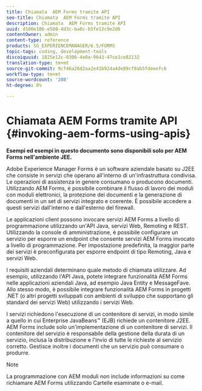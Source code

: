 ```yaml
---
title: Chiamata  AEM Forms tramite API
seo-title: Chiamata  AEM Forms tramite API
description: Chiamata  AEM Forms tramite API
uuid: d100e106-e508-4d3c-ba8c-b5fe13c9e2d6
contentOwner: admin
content-type: reference
products: SG_EXPERIENCEMANAGER/6.5/FORMS
topic-tags: coding, development-tools
discoiquuid: 1825e12c-0306-4e0a-9643-47ce1ce82132
translation-type: tm+mt
source-git-commit: 9cf46a26d2aa2e41b924a4de89cf8ab5fdeeefc6
workflow-type: tm+mt
source-wordcount: '288'
ht-degree: 0%

---
```



# Chiamata  AEM Forms tramite API {#invoking-aem-forms-using-apis}

**Esempi ed esempi in questo documento sono disponibili solo per  AEM Forms nell&#39;ambiente JEE.**

 Adobe Experience Manager Forms è un software aziendale basato su J2EE che consiste in servizi che operano all&#39;interno di un&#39;infrastruttura condivisa. Le operazioni di assistenza in genere consumano o producono documenti. Utilizzando  AEM Forms, è possibile combinare il flusso di lavoro dei moduli con moduli elettronici, la protezione dei documenti e la generazione di documenti in un set di servizi integrato e coerente. È possibile accedere a questi servizi dall&#39;interno e dall&#39;esterno del firewall.

Le applicazioni client possono invocare  servizi AEM Forms a livello di programmazione utilizzando un&#39;API Java, servizi Web, Remoting e REST. Utilizzando la console di amministrazione, è possibile configurare un servizio per esporre un endpoint che consente  servizi AEM Forms invocato a livello di programmazione. Per impostazione predefinita, la maggior parte dei servizi è preconfigurata per esporre endpoint di tipo Remoting, Java e servizi Web.

I requisiti aziendali determinano quale metodo di chiamata utilizzare. Ad esempio, utilizzando l&#39;API Java, potete integrare  funzionalità AEM Forms nelle applicazioni aziendali Java, ad esempio Java Entity e MessageFave. Allo stesso modo, è possibile integrare  funzionalità AEM Forms in progetti .NET (o altri progetti sviluppati con ambienti di sviluppo che supportano gli standard dei servizi Web) utilizzando i servizi Web.

I servizi richiedono l&#39;esecuzione di un contenitore di servizi, in modo simile a quello in cui Enterprise JavaBeans™ (EJB) richiede un contenitore J2EE.  AEM Forms include solo un&#39;implementazione di un contenitore di servizi. Il contenitore del servizio è responsabile della gestione della durata di un servizio, inclusa la distribuzione e l&#39;invio di tutte le richieste al servizio corretto. Gestisce inoltre i documenti che un servizio può consumare o produrre.

>[!NOTE]
>
>La programmazione con AEM moduli non include informazioni su come richiamare  AEM Forms utilizzando Cartelle esaminate o e-mail.

